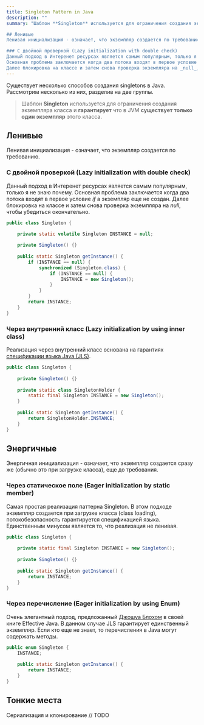 ```yaml
---
title: Singleton Pattern in Java
description: ""
summary: "Шаблон **Singleton** используется для ограничения создания экземпляра класса и **гарантирует** что в JVM **существует только один экземпляр** этого класса.

## Ленивые
Ленивая инициализация - означает, что экземпляр создается по требованию.

### С двойной проверкой (Lazy initialization with double check)
Данный подход в Интеренет ресурсах является самым популярным, только я не знаю почему.
Основная проблема заключается когда два потока входят в первое условие _if_ а экземпляр еще не создан.
Далее блокировка на классе и затем снова проверка экземпляра на _null_, чтобы убедиться окончательно."
---
```

Существует несколько способов создания singletons в Java. Рассмотрим несколько из них, разделив на две группы.
> Шаблон **Singleton** используется для ограничения создания экземпляра класса и **гарантирует** что в JVM **существует только один экземпляр** этого класса.

## Ленивые
Ленивая инициализация - означает, что экземпляр создается по требованию.

### С двойной проверкой (Lazy initialization with double check)
Данный подход в Интеренет ресурсах является самым популярным, только я не знаю почему.
Основная проблема заключается когда два потока входят в первое условие _if_ а экземпляр еще не создан.
Далее блокировка на классе и затем снова проверка экземпляра на _null_, чтобы убедиться окончательно.

```java
public class Singleton {

    private static volatile Singleton INSTANCE = null;
    
    private Singleton() {}
    
    public static Singleton getInstance() {
        if (INSTANCE == null) {
            synchronized (Singleton.class) {
                if (INSTANCE == null) {
                    INSTANCE = new Singleton();
                }
            }
        }
        return INSTANCE;
    }
}
```
### Через внутренний класс (Lazy initialization by using inner class)
Реализация через внутренний класс основана на гарантиях [спецификации языка Java (JLS)](https://docs.oracle.com/javase/specs/jls/se8/html/jls-12.html#jls-12.4.2).
```java
public class Singleton {
    
    private Singleton() {}
    
    private static class SingletonHolder {
        static final Singleton INSTANCE = new Singleton();
    }
    
    public static Singleton getInstance() {
        return SingletonHolder.INSTANCE;
    }
}
```

## Энергичные
Энергичная инициализация - означает, что экземпляр создается сразу же (обычно это при загрузке класса), еще до требования.

### Через статическое поле (Eager initialization by static member)
Самая простая реализация паттерна Singleton. В этом подходе экземпляр создается при загрузке класса (class loading), потокобезопасность гарантируется спецификацией языка. Единственным минусом является то, что реализация не ленивая.
```java
public class Singleton {
    
    private static final Singleton INSTANCE = new Singleton();
    
    private Singleton() {}
    
    public static Singleton getInstance() {
        return INSTANCE;
    }
}
```

### Через перечисление (Eager initialization by using Enum)
Очень элегантный подход, предложанный [Джошуа Блохом](https://en.wikipedia.org/wiki/Joshua_Bloch) в своей книге Effective Java. В данном случае JLS гарантирует единственный экземпляр. Если кто еще не знает, то перечисления в Java могут содержать методы.
```java
public enum Singleton {
    INSTANCE;
    
    public static Singleton getInstance() {
        return INSTANCE;
    }
}
```

## Тонкие места
Сериализация и клонирование
// TODO
